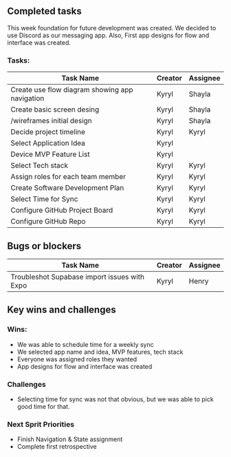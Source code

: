 ## Completed tasks
This week foundation for future development was created. We decided to use Discord as our messaging app. Also, First app designs for flow and interface was created.
### Tasks:
| Task Name                                      | Creator | Assignee |
| ---------------------------------------------- | ------- | -------- |
| Create use flow diagram showing app navigation | Kyryl   | Shayla   |
| Create basic screen desing                     | Kyryl   | Shayla   |
| /wireframes initial design                     | Kyryl   | Shayla   |
| Decide project timeline                        | Kyryl   | Kyryl    |
| Select Application Idea                        | Kyryl   |          |
| Device MVP Feature List                        | Kyryl   |          |
| Select Tech stack                              | Kyryl   | Kyryl    |
| Assign roles for each team member              | Kyryl   | Kyryl    |
| Create Software Development Plan               | Kyryl   | Kyryl    |
| Select Time for Sync                           | Kyryl   | Kyryl    |
| Configure GitHub Project Board                 | Kyryl   | Kyryl    |
| Configure GitHub Repo                          | Kyryl   | Kyryl    |
## Bugs or blockers
| Task Name                                    | Creator | Assignee |
| -------------------------------------------- | ------- | -------- |
| Troubleshot Supabase import issues with Expo | Kyryl   | Henry    |
## Key wins and challenges
### Wins:
- We was able to schedule time for a weekly sync
- We selected app name and idea, MVP features, tech stack
- Everyone was assigned roles they wanted
- App designs for flow and interface was created
### Challenges
- Selecting time for sync was not that obvious, but we was able to pick good time for that.
### Next Sprit Priorities
- Finish Navigation & State assignment
- Complete first retrospective
